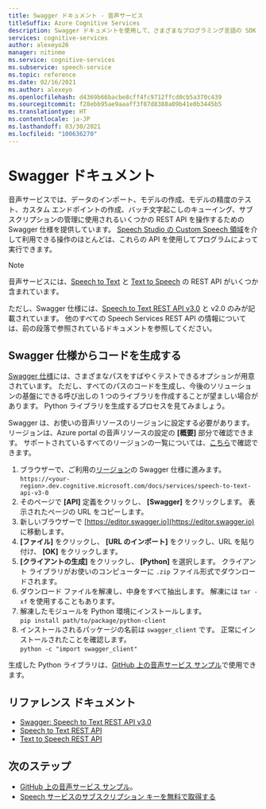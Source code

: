 ```yaml
---
title: Swagger ドキュメント - 音声サービス
titleSuffix: Azure Cognitive Services
description: Swagger ドキュメントを使用して、さまざまなプログラミング言語の SDK を自動生成できます。 Microsoft のサービスの操作はすべて Swagger によってサポートされています
services: cognitive-services
author: alexeyo26
manager: nitinme
ms.service: cognitive-services
ms.subservice: speech-service
ms.topic: reference
ms.date: 02/16/2021
ms.author: alexeyo
ms.openlocfilehash: d4369b66bacbe8cff4fc9712ffcd0cb5a370c439
ms.sourcegitcommit: f28ebb95ae9aaaff3f87d8388a09b41e0b3445b5
ms.translationtype: HT
ms.contentlocale: ja-JP
ms.lasthandoff: 03/30/2021
ms.locfileid: "100636270"
---
```

# <a name="swagger-documentation"></a>Swagger ドキュメント

音声サービスでは、データのインポート、モデルの作成、モデルの精度のテスト、カスタム エンドポイントの作成、バッチ文字起こしのキューイング、サブスクリプションの管理に使用されるいくつかの REST API を操作するための Swagger 仕様を提供しています。 [Speech Studio の Custom Speech 領域](https://aka.ms/customspeech)を介して利用できる操作のほとんどは、これらの API を使用してプログラムによって実行できます。

> [!NOTE]
> 音声サービスには、[Speech to Text](rest-speech-to-text.md) と [Text to Speech](rest-text-to-speech.md) の REST API がいくつか含まれています。  
>
> ただし、Swagger 仕様には、[Speech to Text REST API v3.0](rest-speech-to-text.md#speech-to-text-rest-api-v30) と v2.0 のみが記載されています。 他のすべての Speech Services REST API の情報については、前の段落で参照されているドキュメントを参照してください。

## <a name="generating-code-from-the-swagger-specification"></a>Swagger 仕様からコードを生成する

[Swagger 仕様](https://westus.dev.cognitive.microsoft.com/docs/services/speech-to-text-api-v3-0)には、さまざまなパスをすばやくテストできるオプションが用意されています。 ただし、すべてのパスのコードを生成し、今後のソリューションの基盤にできる呼び出しの 1 つのライブラリを作成することが望ましい場合があります。 Python ライブラリを生成するプロセスを見てみましょう。

Swagger は、お使いの音声リソースのリージョンに設定する必要があります。 リージョンは、Azure portal の音声リソースの設定の **[概要]** 部分で確認できます。 サポートされているすべてのリージョンの一覧については、[こちら](regions.md#speech-to-text)で確認できます。

1. ブラウザーで、ご利用の[リージョン](regions.md#speech-to-text)の Swagger 仕様に進みます。  
       `https://<your-region>.dev.cognitive.microsoft.com/docs/services/speech-to-text-api-v3-0`
1. そのページで **[API]** 定義をクリックし、 **[Swagger]** をクリックします。 表示されたページの URL をコピーします。
1. 新しいブラウザーで [https://editor.swagger.io](https://editor.swagger.io) に移動します。
1. **[ファイル]** をクリックし、 **[URL のインポート]** をクリックし、URL を貼り付け、 **[OK]** をクリックします。
1. **[クライアントの生成]** をクリックし、 **[Python]** を選択します。 クライアント ライブラリがお使いのコンピューターに `.zip` ファイル形式でダウンロードされます。
1. ダウンロード ファイルを解凍し、中身をすべて抽出します。 解凍には `tar -xf` を使用することもあります。
1. 解凍したモジュールを Python 環境にインストールします。  
      `pip install path/to/package/python-client`
1. インストールされるパッケージの名前は `swagger_client` です。 正常にインストールされたことを確認します。  
       `python -c "import swagger_client"`

生成した Python ライブラリは、[GitHub 上の音声サービス サンプル](https://aka.ms/csspeech/samples)で使用できます。

## <a name="reference-documents"></a>リファレンス ドキュメント

* [Swagger: Speech to Text REST API v3.0](https://westus.dev.cognitive.microsoft.com/docs/services/speech-to-text-api-v3-0)
* [Speech to Text REST API](rest-speech-to-text.md)
* [Text to Speech REST API](rest-text-to-speech.md)

## <a name="next-steps"></a>次のステップ

* [GitHub 上の音声サービス サンプル](https://aka.ms/csspeech/samples)。
* [Speech サービスのサブスクリプション キーを無料で取得する](overview.md#try-the-speech-service-for-free)
